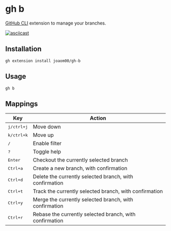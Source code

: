 # gh b

[GitHub CLI](https://github.com/cli/cli) extension to manage your branches.

[![asciicast](https://asciinema.org/a/xTlRoir8NfdLkWZwnpDOs2XrK.svg)](https://asciinema.org/a/xTlRoir8NfdLkWZwnpDOs2XrK)

## Installation

```
gh extension install joaom00/gh-b
```

## Usage

```
gh b
```

## Mappings

| Key                 | Action                                                  |
| ------------------- | ------------------------------------------------------- |
| <kbd>j/ctrl+j</kbd> | Move down                                               |
| <kbd>k/ctrl+k</kbd> | Move up                                                 |
| <kbd>/</kbd>        | Enable filter                                           |
| <kbd>?</kbd>        | Toggle help                                             |
| <kbd>Enter</kbd>    | Checkout the currently selected branch                  |
| <kbd>Ctrl+a</kbd>   | Create a new branch, with confirmation                  |
| <kbd>Ctrl+d</kbd>   | Delete the currently selected branch, with confirmation |
| <kbd>Ctrl+t</kbd>   | Track the currently selected branch, with confirmation  |
| <kbd>Ctrl+y</kbd>   | Merge the currently selected branch, with confirmation  |
| <kbd>Ctrl+r</kbd>   | Rebase the currently selected branch, with confirmation |
